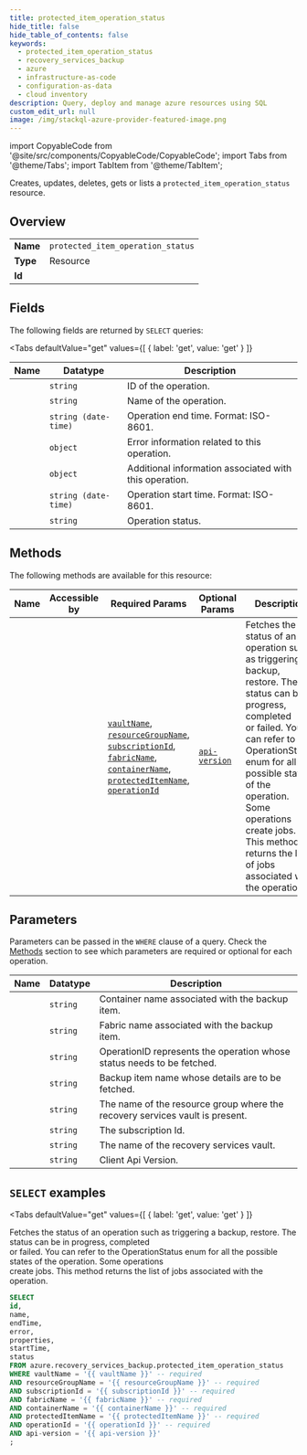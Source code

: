 ```yaml
--- 
title: protected_item_operation_status
hide_title: false
hide_table_of_contents: false
keywords:
  - protected_item_operation_status
  - recovery_services_backup
  - azure
  - infrastructure-as-code
  - configuration-as-data
  - cloud inventory
description: Query, deploy and manage azure resources using SQL
custom_edit_url: null
image: /img/stackql-azure-provider-featured-image.png
---
```


import CopyableCode from '@site/src/components/CopyableCode/CopyableCode';
import Tabs from '@theme/Tabs';
import TabItem from '@theme/TabItem';

Creates, updates, deletes, gets or lists a <code>protected_item_operation_status</code> resource.

## Overview
<table><tbody>
<tr><td><b>Name</b></td><td><code>protected_item_operation_status</code></td></tr>
<tr><td><b>Type</b></td><td>Resource</td></tr>
<tr><td><b>Id</b></td><td><CopyableCode code="azure.recovery_services_backup.protected_item_operation_status" /></td></tr>
</tbody></table>

## Fields

The following fields are returned by `SELECT` queries:

<Tabs
    defaultValue="get"
    values={[
        { label: 'get', value: 'get' }
    ]}
>
<TabItem value="get">

<table>
<thead>
    <tr>
    <th>Name</th>
    <th>Datatype</th>
    <th>Description</th>
    </tr>
</thead>
<tbody>
<tr>
    <td><CopyableCode code="id" /></td>
    <td><code>string</code></td>
    <td>ID of the operation.</td>
</tr>
<tr>
    <td><CopyableCode code="name" /></td>
    <td><code>string</code></td>
    <td>Name of the operation.</td>
</tr>
<tr>
    <td><CopyableCode code="endTime" /></td>
    <td><code>string (date-time)</code></td>
    <td>Operation end time. Format: ISO-8601.</td>
</tr>
<tr>
    <td><CopyableCode code="error" /></td>
    <td><code>object</code></td>
    <td>Error information related to this operation.</td>
</tr>
<tr>
    <td><CopyableCode code="properties" /></td>
    <td><code>object</code></td>
    <td>Additional information associated with this operation.</td>
</tr>
<tr>
    <td><CopyableCode code="startTime" /></td>
    <td><code>string (date-time)</code></td>
    <td>Operation start time. Format: ISO-8601.</td>
</tr>
<tr>
    <td><CopyableCode code="status" /></td>
    <td><code>string</code></td>
    <td>Operation status.</td>
</tr>
</tbody>
</table>
</TabItem>
</Tabs>

## Methods

The following methods are available for this resource:

<table>
<thead>
    <tr>
    <th>Name</th>
    <th>Accessible by</th>
    <th>Required Params</th>
    <th>Optional Params</th>
    <th>Description</th>
    </tr>
</thead>
<tbody>
<tr>
    <td><a href="#get"><CopyableCode code="get" /></a></td>
    <td><CopyableCode code="select" /></td>
    <td><a href="#parameter-vaultName"><code>vaultName</code></a>, <a href="#parameter-resourceGroupName"><code>resourceGroupName</code></a>, <a href="#parameter-subscriptionId"><code>subscriptionId</code></a>, <a href="#parameter-fabricName"><code>fabricName</code></a>, <a href="#parameter-containerName"><code>containerName</code></a>, <a href="#parameter-protectedItemName"><code>protectedItemName</code></a>, <a href="#parameter-operationId"><code>operationId</code></a></td>
    <td><a href="#parameter-api-version"><code>api-version</code></a></td>
    <td>Fetches the status of an operation such as triggering a backup, restore. The status can be in progress, completed<br />or failed. You can refer to the OperationStatus enum for all the possible states of the operation. Some operations<br />create jobs. This method returns the list of jobs associated with the operation.</td>
</tr>
</tbody>
</table>

## Parameters

Parameters can be passed in the `WHERE` clause of a query. Check the [Methods](#methods) section to see which parameters are required or optional for each operation.

<table>
<thead>
    <tr>
    <th>Name</th>
    <th>Datatype</th>
    <th>Description</th>
    </tr>
</thead>
<tbody>
<tr id="parameter-containerName">
    <td><CopyableCode code="containerName" /></td>
    <td><code>string</code></td>
    <td>Container name associated with the backup item.</td>
</tr>
<tr id="parameter-fabricName">
    <td><CopyableCode code="fabricName" /></td>
    <td><code>string</code></td>
    <td>Fabric name associated with the backup item.</td>
</tr>
<tr id="parameter-operationId">
    <td><CopyableCode code="operationId" /></td>
    <td><code>string</code></td>
    <td>OperationID represents the operation whose status needs to be fetched.</td>
</tr>
<tr id="parameter-protectedItemName">
    <td><CopyableCode code="protectedItemName" /></td>
    <td><code>string</code></td>
    <td>Backup item name whose details are to be fetched.</td>
</tr>
<tr id="parameter-resourceGroupName">
    <td><CopyableCode code="resourceGroupName" /></td>
    <td><code>string</code></td>
    <td>The name of the resource group where the recovery services vault is present.</td>
</tr>
<tr id="parameter-subscriptionId">
    <td><CopyableCode code="subscriptionId" /></td>
    <td><code>string</code></td>
    <td>The subscription Id.</td>
</tr>
<tr id="parameter-vaultName">
    <td><CopyableCode code="vaultName" /></td>
    <td><code>string</code></td>
    <td>The name of the recovery services vault.</td>
</tr>
<tr id="parameter-api-version">
    <td><CopyableCode code="api-version" /></td>
    <td><code>string</code></td>
    <td>Client Api Version.</td>
</tr>
</tbody>
</table>

## `SELECT` examples

<Tabs
    defaultValue="get"
    values={[
        { label: 'get', value: 'get' }
    ]}
>
<TabItem value="get">

Fetches the status of an operation such as triggering a backup, restore. The status can be in progress, completed<br />or failed. You can refer to the OperationStatus enum for all the possible states of the operation. Some operations<br />create jobs. This method returns the list of jobs associated with the operation.

```sql
SELECT
id,
name,
endTime,
error,
properties,
startTime,
status
FROM azure.recovery_services_backup.protected_item_operation_status
WHERE vaultName = '{{ vaultName }}' -- required
AND resourceGroupName = '{{ resourceGroupName }}' -- required
AND subscriptionId = '{{ subscriptionId }}' -- required
AND fabricName = '{{ fabricName }}' -- required
AND containerName = '{{ containerName }}' -- required
AND protectedItemName = '{{ protectedItemName }}' -- required
AND operationId = '{{ operationId }}' -- required
AND api-version = '{{ api-version }}'
;
```
</TabItem>
</Tabs>
